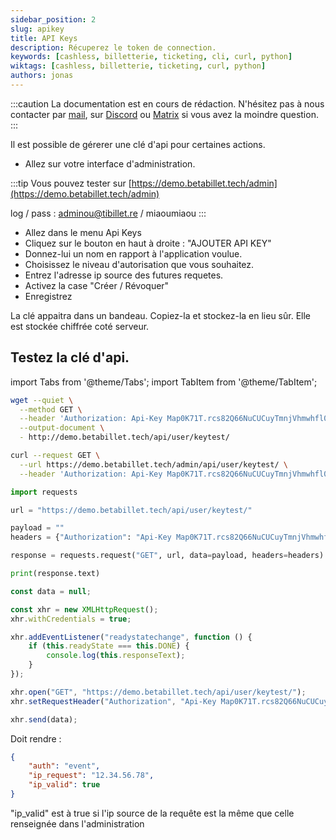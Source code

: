 ```yaml
---
sidebar_position: 2
slug: apikey
title: API Keys
description: Récuperez le token de connection.
keywords: [cashless, billetterie, ticketing, cli, curl, python]
wiktags: [cashless, billetterie, ticketing, curl, python]
authors: jonas
---
```


:::caution
La documentation est en cours de rédaction.
N'hésitez pas à nous contacter par [mail](mailto:contact@tibillet.re), sur [Discord](https://discord.gg/ecb5jtP7vY) ou [Matrix](https://matrix.to/#/#tibillet:tiers-lieux.org)
si vous avez la moindre question.
:::

Il est possible de gérerer une clé d'api pour certaines actions.

- Allez sur votre interface d'administration.

:::tip
Vous pouvez tester sur [https://demo.betabillet.tech/admin](https://demo.betabillet.tech/admin)

log / pass : adminou@tibillet.re / miaoumiaou
:::

- Allez dans le menu Api Keys
- Cliquez sur le bouton en haut à droite : "AJOUTER API KEY"
- Donnez-lui un nom en rapport à l'application voulue.
- Choisissez le niveau d'autorisation que vous souhaitez.
- Entrez l'adresse ip source des futures requetes.
- Activez la case "Créer / Révoquer"
- Enregistrez

La clé appaitra dans un bandeau. Copiez-la et stockez-la en lieu sûr. Elle est stockée chiffrée coté serveur.

## Testez la clé d'api.

import Tabs from '@theme/Tabs';
import TabItem from '@theme/TabItem';

<Tabs>
<TabItem value="wget" label="wget">

```bash
wget --quiet \
  --method GET \
  --header 'Authorization: Api-Key Map0K71T.rcs82Q66NuCUCuyTmnjVhmwhfl0VnOsW' \
  --output-document \
  - http://demo.betabillet.tech/api/user/keytest/
```

</TabItem>
<TabItem value="curl" label="cURL">

```bash
curl --request GET \
  --url https://demo.betabillet.tech/admin/api/user/keytest/ \
  --header 'Authorization: Api-Key Map0K71T.rcs82Q66NuCUCuyTmnjVhmwhfl0VnOsW'
```

</TabItem>

<TabItem value="py" label="Python">

```py
import requests

url = "https://demo.betabillet.tech/api/user/keytest/"

payload = ""
headers = {"Authorization": "Api-Key Map0K71T.rcs82Q66NuCUCuyTmnjVhmwhfl0VnOsW"}

response = requests.request("GET", url, data=payload, headers=headers)

print(response.text)
```

</TabItem>
<TabItem value="js" label="Javascript">

```js
const data = null;

const xhr = new XMLHttpRequest();
xhr.withCredentials = true;

xhr.addEventListener("readystatechange", function () {
    if (this.readyState === this.DONE) {
        console.log(this.responseText);
    }
});

xhr.open("GET", "https://demo.betabillet.tech/api/user/keytest/");
xhr.setRequestHeader("Authorization", "Api-Key Map0K71T.rcs82Q66NuCUCuyTmnjVhmwhfl0VnOsW");

xhr.send(data);
```

</TabItem>
</Tabs>

Doit rendre :

```json title=json response
{
	"auth": "event",
	"ip_request": "12.34.56.78",
	"ip_valid": true
}
```

"ip_valid" est à true si l'ip source de la requête est la même que celle renseignée dans l'administration
